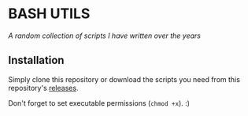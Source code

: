 
# BASH UTILS

*A random collection of scripts I have written over the years*

## Installation

Simply clone this repository or download the scripts you need from this repository's 
[releases](https://github.com/theCalcaholic/bash-utils/releases).

Don't forget to set executable permissions (`chmod +x`). :)


